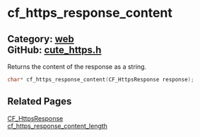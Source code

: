 [//]: # (This file is automatically generated by Cute Framework's docs parser.)
[//]: # (Do not edit this file by hand!)
[//]: # (See: https://github.com/RandyGaul/cute_framework/blob/master/samples/docs_parser.cpp)
[](../header.md ':include')

# cf_https_response_content

Category: [web](/api_reference?id=web)  
GitHub: [cute_https.h](https://github.com/RandyGaul/cute_framework/blob/master/include/cute_https.h)  
---

Returns the content of the response as a string.

```cpp
char* cf_https_response_content(CF_HttpsResponse response);
```

## Related Pages

[CF_HttpsResponse](/web/cf_httpsresponse.md)  
[cf_https_response_content_length](/web/cf_https_response_content_length.md)  
